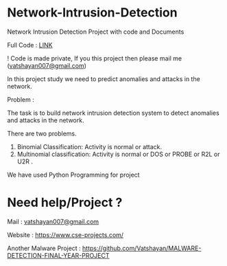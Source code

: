 # Network-Intrusion-Detection
Network Intrusion Detection Project with code and Documents

Full Code : [LINK](https://colab.research.google.com/drive/1LCaFLFNf4dOUU1jznIhaVEdBeb_F7K4L?usp=sharing)

! Code is made private, If you this project then please mail me (vatshayan007@gmail.com) 

In this project study we need to predict anomalies and attacks in the network.

Problem :

The task is to build network intrusion detection system to detect anomalies and attacks in the network.

There are two problems.

1. Binomial Classification: Activity is normal or attack.
2. Multinomial classification: Activity is normal or DOS or PROBE or R2L or U2R .

We have used Python Programming for project

# Need help/Project ?

Mail : vatshayan007@gmail.com

Website : https://www.cse-projects.com/

Another Malware Project : https://github.com/Vatshayan/MALWARE-DETECTION-FINAL-YEAR-PROJECT
